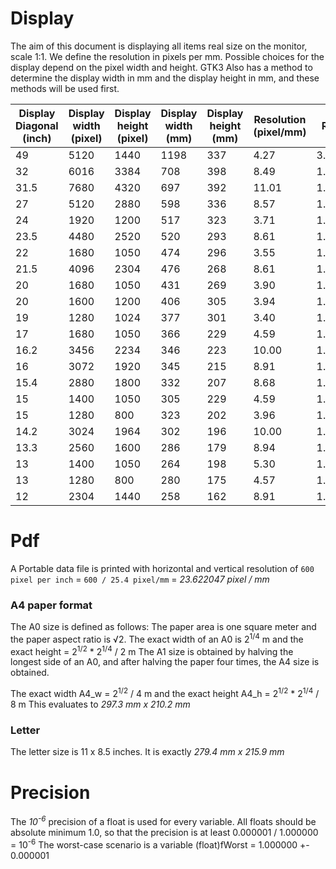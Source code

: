# Display

The aim of this document is displaying all items real size on the monitor, scale 1:1. We define the resolution in pixels per mm. Possible choices for the display depend on the pixel width and height. GTK3 Also has a method to determine the display width in mm and the display height in mm, and these methods will be used first.

| Display Diagonal (inch) | Display width (pixel) | Display height (pixel) | Display width (mm) | Display height (mm) | Resolution (pixel/mm) | Ratio |
|-------------------------|-----------------------|------------------------|--------------------|---------------------|-----------------------|-------|
| 49   | 5120 | 1440 | 1198 |  337 |  4.27 | 3.5556 |
| 32   | 6016 | 3384 |  708 |  398 |  8.49 | 1.7778 |
| 31.5 | 7680 | 4320 |  697 |  392 | 11.01 | 1.7778 |
| 27   | 5120 | 2880 |  598 |  336 |  8.57 | 1.7778 |
| 24   | 1920 | 1200 |  517 |  323 |  3.71 | 1.6000 |
| 23.5 | 4480 | 2520 |  520 |  293 |  8.61 | 1.7778 |
| 22   | 1680 | 1050 |  474 |  296 |  3.55 | 1.6000 |
| 21.5 | 4096 | 2304 |  476 |  268 |  8.61 | 1.7778 |
| 20   | 1680 | 1050 |  431 |  269 |  3.90 | 1.6000 |
| 20   | 1600 | 1200 |  406 |  305 |  3.94 | 1.3333 |
| 19   | 1280 | 1024 |  377 |  301 |  3.40 | 1.2500 |
| 17   | 1680 | 1050 |  366 |  229 |  4.59 | 1.6000 |
| 16.2 | 3456 | 2234 |  346 |  223 | 10.00 | 1.5470 |
| 16   | 3072 | 1920 |  345 |  215 |  8.91 | 1.6000 |
| 15.4 | 2880 | 1800 |  332 |  207 |  8.68 | 1.6000 |
| 15   | 1400 | 1050 |  305 |  229 |  4.59 | 1.3333 |
| 15   | 1280 |  800 |  323 |  202 |  3.96 | 1.6000 |
| 14.2 | 3024 | 1964 |  302 |  196 | 10.00 | 1.5397 |
| 13.3 | 2560 | 1600 |  286 |  179 |  8.94 | 1.6000 |
| 13   | 1400 | 1050 |  264 |  198 |  5.30 | 1.3333 |
| 13   | 1280 |  800 |  280 |  175 |  4.57 | 1.6000 |
| 12   | 2304 | 1440 |  258 |  162 |  8.91 | 1.6000 |

# Pdf

A Portable data file is printed with horizontal and vertical resolution of `600 pixel per inch` = `600 / 25.4 pixel/mm` = *23.622047 pixel / mm*

### A4 paper format

The A0 size is defined as follows: The paper area is one square meter and the paper aspect ratio is &radic;2.
The exact width of an A0 is 2<sup>1/4</sup> m and the exact height = 2<sup>1/2</sup> * 2<sup>1/4</sup> / 2 m
The A1 size is obtained by halving the longest side of an A0, and after halving the paper four times, the A4 size is obtained.

The exact width A4_w = 2<sup>1/2</sup> / 4 m and the exact height A4_h = 2<sup>1/2</sup> * 2<sup>1/4</sup> / 8 m
This evaluates to *297.3 mm x 210.2 mm*

### Letter

The letter size is 11 x 8.5 inches. It is exactly *279.4 mm x  215.9 mm*

# Precision

The *10<sup>-6</sup>* precision of a float is used for every variable. All floats should be absolute minimum 1.0, so that the precision is at least 0.000001 / 1.000000 = 10<sup>-6</sup>
The worst-case scenario is a variable (float)fWorst = 1.000000 +- 0.000001
